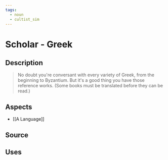 ```yaml
---
tags:
  - noun
  - cultist_sim
---
```


# Scholar - Greek

## Description

> No doubt you're conversant with every variety of Greek, from the beginning to Byzantium. But it's a good thing you have those reference works. 
> (Some books must be translated before they can be read.)

## Aspects
- [[A Language]]
## Source

## Uses